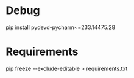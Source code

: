 # Debug
pip install pydevd-pycharm~=233.14475.28

# Requirements
pip freeze --exclude-editable > requirements.txt
